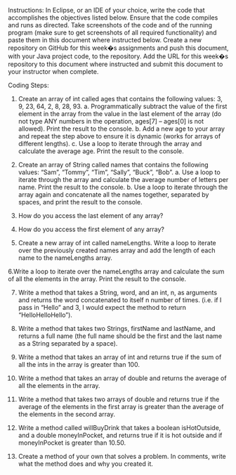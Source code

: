 Instructions: In Eclipse, or an IDE of your choice, write the code that accomplishes the objectives listed below. Ensure that the code compiles and runs as directed. Take screenshots of the code and of the running program (make sure to get screenshots of all required functionality) and paste them in this document where instructed below. Create a new repository on GitHub for this week�s assignments and push this document, with your Java project code, to the repository. Add the URL for this week�s repository to this document where instructed and submit this document to your instructor when complete.

Coding Steps:

1. Create an array of int called ages that contains the following values: 3, 9, 23, 64, 2, 8, 28, 93. 
	a. Programmatically subtract the value of the first element in the array from the value in the last element of the array (do not type ANY			 numbers in the operation, ages[7] – ages[0] is not allowed). Print the result to the console. 
	b. Add a new age to your array and repeat the step above to ensure it is dynamic (works for arrays of different lengths). 
	c. Use a loop to iterate through the array and calculate the average age. Print the result to the console.

2. Create an array of String called names that contains the following values: “Sam”, “Tommy”, “Tim”, “Sally”, “Buck”, “Bob”. 
	a. Use a loop to iterate through the array and calculate the average number of letters per name. Print the result to the console. 
	b. Use a loop to iterate through the array again and concatenate all the names together, separated by spaces, and print the result to the 			console.

3. How do you access the last element of any array?

4. How do you access the first element of any array?

5. Create a new array of int called nameLengths. Write a loop to iterate over the previously created names array and add the length of each name to the nameLengths array.

6.Write a loop to iterate over the nameLengths array and calculate the sum of all the elements in the array. Print the result to the console.

7. Write a method that takes a String, word, and an int, n, as arguments and returns the word concatenated to itself n number of times. (i.e. if I pass in “Hello” and 3, I would expect the method to return “HelloHelloHello”).

8. Write a method that takes two Strings, firstName and lastName, and returns a full name (the full name should be the first and the last name as a String separated by a space).

9. Write a method that takes an array of int and returns true if the sum of all the ints in the array is greater than 100.

10. Write a method that takes an array of double and returns the average of all the elements in the array.

11. Write a method that takes two arrays of double and returns true if the average of the elements in the first array is greater than the average of the elements in the second array.

12. Write a method called willBuyDrink that takes a boolean isHotOutside, and a double moneyInPocket, and returns true if it is hot outside and if moneyInPocket is greater than 10.50.

13. Create a method of your own that solves a problem. In comments, write what the method does and why you created it.
